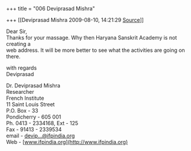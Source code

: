 +++
title = "006 Deviprasad Mishra"

+++
[[Deviprasad Mishra	2009-08-10, 14:21:29 [Source](https://groups.google.com/g/bvparishat/c/114LkDyExTA)]]



Dear Sir,  
Thanks for your massage. Why then Haryana Sanskrit Academy is not creating a  
web address. It will be more better to see what the activities are going on  
there.

with regards  
Deviprasad

Dr. Deviprasad Mishra  
Researcher  
French Institute  
11 Saint Louis Street  
P.O. Box - 33  
Pondicherry - 605 001  
Ph. 0413 - 2334168, Ext - 125  
Fax - 91413 - 2339534  
email - [devip...@ifpindia.org]()  
Web - [www.ifpindia.org](http://www.ifpindia.org)


